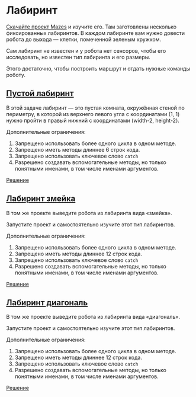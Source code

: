﻿# Лабиринт

[Скачайте проект Mazes](https://api.ulearn.me/slides/BasicProgramming/6dd79ed2-2d6e-487f-88dc-7414a15600fa/exercise/student-zip/Mazes.zip) и изучите его. Там заготовлены несколько фиксированных лабиринтов. В каждом лабиринте вам нужно довести робота до выхода — клетки, помеченной зеленым кружком.

Сам лабиринт не известен и у робота нет сенсоров, чтобы его исследовать, но известен тип лабиринта и его размеры.

Этого достаточно, чтобы построить маршрут и отдать нужные команды роботу.

## [Пустой лабиринт](https://ulearn.me/course/basicprogramming/Praktika_Pustoy_labirint__6dd79ed2-2d6e-487f-88dc-7414a15600fa)

В этой задаче лабиринт — это пустая комната, окружённая стеной по периметру, в которой из верхнего левого угла с координатами (1, 1) нужно пройти в правый нижний с координатами (width-2, height-2).

Дополнительные ограничения:
1. Запрещено использовать более одного цикла в одном методе.
2. Запрещено иметь методы длиннее 6 строк кода.
3. Запрещено использовать ключевое слово `catch`
4. Разрешено создавать вспомогательные методы, но только понятными именами, в том числе именами аргументов.

[Решение](EmptyMazeTask.cs)


## [Лабиринт змейка](https://ulearn.me/course/basicprogramming/Praktika_Labirint_zmeyka__68c9791d-1d2e-4463-b105-2da501c12949)

В том же проекте выведите робота из лабиринта вида «змейка».

Запустите проект и самостоятельно изучите этот тип лабиринтов.

Дополнительные ограничения:

1. Запрещено использовать более одного цикла в одном методе.
2. Запрещено иметь методы длиннее 12 строк кода.
3. Запрещено использовать ключевое слово `catch`
4. Разрешено создавать вспомогательные методы, но только понятными именами, в том числе именами аргументов.

[Решение](SnakeMazeTask.cs)


## [Лабиринт диагональ](https://ulearn.me/course/basicprogramming/Praktika_Labirint_diagonal__e5f12764-5945-41d7-a02f-7664d422d600)

В том же проекте выведите робота из лабиринта вида «диагональ».

Запустите проект и самостоятельно изучите этот тип лабиринтов.

Дополнительные ограничения:

1. Запрещено использовать более одного цикла в одном методе.
2. Запрещено иметь методы длиннее 12 строк кода.
3. Запрещено использовать ключевое слово `catch`
4. Разрешено создавать вспомогательные методы, но только понятными именами, в том числе именами аргументов.

[Решение](DiagonalMazeTask.cs)